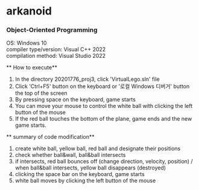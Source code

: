 # arkanoid
### Object-Oriented Programming

OS: Windows 10<br>
compiler type/version: Visual C++ 2022<br>
compilation method: Visual Studio 2022<br>

** How to execute**
1. In the directory 20201776_proj3, click 'VirtualLego.sln' file
2. Click 'Ctrl+F5' button on the keyboard or '로컬 Windows 디버거' button the top of the screen
3. By pressing space on the keyboard, game starts
4. You can move your mouse to control the white ball with clicking the left  button of the mouse
5. If the red ball touches the bottom of the plane, game ends and the new game starts.

** summary of  code modification**
1. create white ball, yellow ball, red ball and designate their positions
2. check whether ball&wall, ball&ball intersects
3. if intersects, red ball bounces off (change direction, velocity, position)  / when ball&ball intersects, yellow ball disappears (destroyed)
4. clicking the space bar on the keyboard, game starts
5. white ball moves by clicking the left button of the mouse
